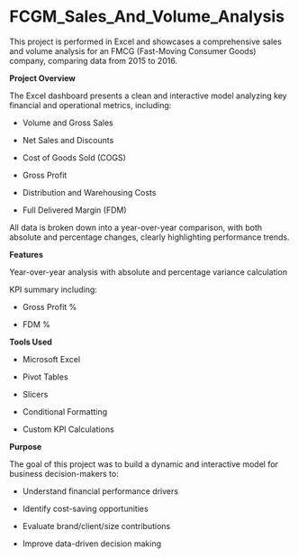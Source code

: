 # FCGM_Sales_And_Volume_Analysis
This project is performed in Excel and showcases a comprehensive sales and volume analysis for an FMCG (Fast-Moving Consumer Goods) company, comparing data from 2015 to 2016.

**Project Overview**

The Excel dashboard presents a clean and interactive model analyzing key financial and operational metrics, including:

- Volume and Gross Sales

- Net Sales and Discounts

- Cost of Goods Sold (COGS)

- Gross Profit

- Distribution and Warehousing Costs

- Full Delivered Margin (FDM)

All data is broken down into a year-over-year comparison, with both absolute and percentage changes, clearly highlighting performance trends.

**Features**

Year-over-year analysis with absolute and percentage variance calculation 

KPI summary including:

- Gross Profit %

- FDM %

**Tools Used**
- Microsoft Excel

- Pivot Tables

- Slicers

- Conditional Formatting

- Custom KPI Calculations

**Purpose**

The goal of this project was to build a dynamic and interactive model for business decision-makers to:

- Understand financial performance drivers

- Identify cost-saving opportunities

- Evaluate brand/client/size contributions

- Improve data-driven decision making
